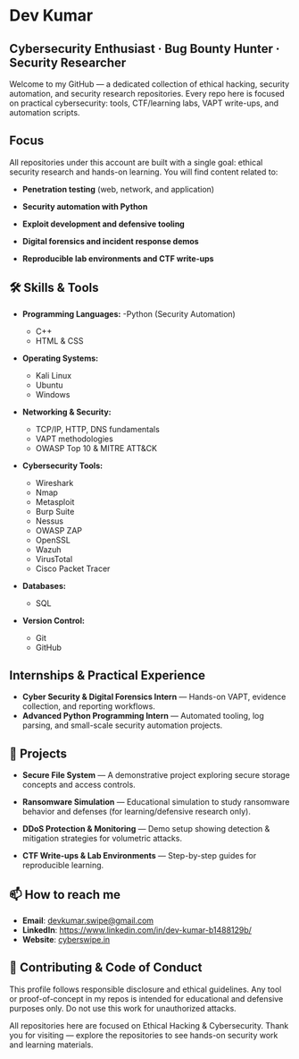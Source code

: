 # **Dev Kumar**

## **Cybersecurity Enthusiast   ·   Bug Bounty Hunter   ·   Security Researcher**

Welcome to my GitHub — a dedicated collection of ethical hacking, security automation, and security research repositories. Every repo here is focused on practical cybersecurity: tools, CTF/learning labs, VAPT write-ups, and automation scripts.

## Focus

All repositories under this account are built with a single goal: ethical security research and hands-on learning. You will find content related to:

- **Penetration testing** (web, network, and application)

- **Security automation with Python**

- **Exploit development and defensive tooling**

- **Digital forensics and incident response demos**

- **Reproducible lab environments and CTF write-ups**
  
## 🛠️ Skills & Tools

- **Programming Languages:**
    -Python (Security Automation)
    - C++
    - HTML & CSS

- **Operating Systems:**
    - Kali Linux
    - Ubuntu
    - Windows

- **Networking & Security:**

    - TCP/IP, HTTP, DNS fundamentals
    - VAPT methodologies
    - OWASP Top 10 & MITRE ATT&CK

- **Cybersecurity Tools:**
    - Wireshark
    - Nmap
    - Metasploit
    - Burp Suite
    - Nessus
    - OWASP ZAP
    - OpenSSL
    - Wazuh
    - VirusTotal
    - Cisco Packet Tracer

- **Databases:**
    - SQL

- **Version Control:**
    - Git
    - GitHub

## Internships & Practical Experience

- **Cyber Security & Digital Forensics Intern** — Hands-on VAPT, evidence collection, and reporting workflows.
- **Advanced Python Programming Intern** — Automated tooling, log parsing, and small-scale security automation projects.

## 🌟 Projects

- **Secure File System** — A demonstrative project exploring secure storage concepts and access controls.

- **Ransomware Simulation** — Educational simulation to study ransomware behavior and defenses (for learning/defensive research only).

- **DDoS Protection & Monitoring** — Demo setup showing detection & mitigation strategies for volumetric attacks.

- **CTF Write-ups & Lab Environments** — Step-by-step guides for reproducible learning.

## 📫 How to reach me

- **Email**: devkumar.swipe@gmail.com
- **LinkedIn**: https://www.linkedin.com/in/dev-kumar-b1488129b/
- **Website**: [cyberswipe.in](https://cyberswipe.in)

## 🤝 Contributing & Code of Conduct

This profile follows responsible disclosure and ethical guidelines. Any tool or proof-of-concept in my repos is intended for educational and defensive purposes only. Do not use this work for unauthorized attacks.


All repositories here are focused on Ethical Hacking & Cybersecurity.
Thank you for visiting — explore the repositories to see hands-on security work and learning materials.
